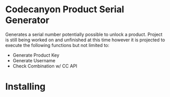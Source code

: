 # Codecanyon Product Serial Generator
Generates a serial number potentially possible to unlock a product. Project is still being worked on and unfinished at this time however it is projected to execute the following functions but not limited to:
- Generate Product Key
- Generate Username
- Check Combination w/ CC API

# Installing
```s
```

